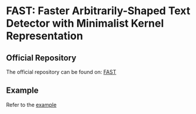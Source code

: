# FAST: Faster Arbitrarily-Shaped Text Detector with Minimalist Kernel Representation

## Official Repository

The official repository can be found on: [FAST](https://github.com/czczup/FAST)

## Example

Refer to the [example](../../../examples/fast)
